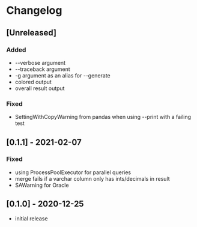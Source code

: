 # Changelog

## [Unreleased]

### Added

- --verbose argument
- --traceback argument
- -g argument as an alias for --generate
- colored output
- overall result output

### Fixed

- SettingWithCopyWarning from pandas when using --print with a failing test

## [0.1.1] - 2021-02-07

### Fixed

- using ProcessPoolExecutor for parallel queries
- merge fails if a varchar column only has ints/decimals in result
- SAWarning for Oracle

## [0.1.0] - 2020-12-25

- initial release

